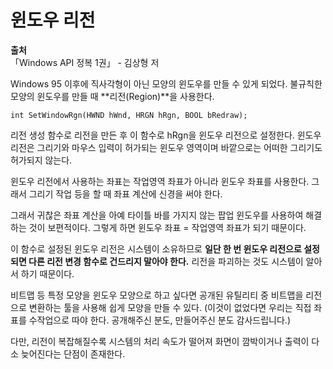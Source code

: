 # 윈도우 리전
  
**출처**  
「Windows API 정복 1권」 - 김상형 저  
  
Windows 95 이후에 직사각형이 아닌 모양의 윈도우를 만들 수 있게 되었다. 불규칙한 모양의 윈도우를 만들 때 **리전(Region)**을 사용한다.  
  
    int SetWindowRgn(HWND hWnd, HRGN hRgn, BOOL bRedraw);
  
리전 생성 함수로 리전을 만든 후 이 함수로 hRgn을 윈도우 리전으로 설정한다. 윈도우 리전은 그리기와 마우스 입력이 허가되는 윈도우 영역이며 바깥으로는 어떠한 그리기도 허가되지 않는다.  
  
윈도우 리전에서 사용하는 좌표는 작업영역 좌표가 아니라 윈도우 좌표를 사용한다. 그래서 그리기 작업 등을 할 때 좌표 계산에 신경을 써야 한다.  
  
그래서 귀찮은 좌표 계산을 아예 타이틀 바를 가지지 않는 팝업 윈도우를 사용하여 해결하는 것이 보편적이다. 그렇게 하면 윈도우 좌표 = 작업영역 좌표가 되기 때문이다.  
  
이 함수로 설정된 윈도우 리전은 시스템이 소유하므로 **일단 한 번 윈도우 리전으로 설정되면 다른 리전 변경 함수로 건드리지 말아야 한다.** 리전을 파괴하는 것도 시스템이 알아서 하기 때문이다.  
  
비트맵 등 특정 모양을 윈도우 모양으로 하고 싶다면 공개된 유틸리티 중 비트맵을 리전으로 변환하는 툴을 사용해 쉽게 모양을 만들 수 있다. (이것이 없었다면 우리는 직접 좌표를 수작업으로 따야 한다. 공개해주신 분도, 만들어주신 분도 감사드립니다.)  
  
다만, 리전이 복잡해질수록 시스템의 처리 속도가 떨어져 화면이 깜박이거나 출력이 다소 늦어진다는 단점이 존재한다.